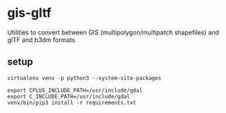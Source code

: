 # gis-gltf
Utilities to convert between GIS (multipolygon/multipatch shapefiles) and glTF and b3dm formats

## setup
    virtualenv venv -p python3 --system-site-packages
    
    export CPLUS_INCLUDE_PATH=/usr/include/gdal
    export C_INCLUDE_PATH=/usr/include/gdal
    venv/bin/pip3 install -r requirements.txt
    
